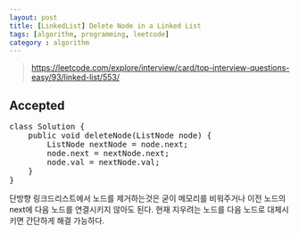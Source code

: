 ```yaml
---
layout: post
title: [LinkedList] Delete Node in a Linked List
tags: [algorithm, programming, leetcode]
category : algorithm
---
```


> https://leetcode.com/explore/interview/card/top-interview-questions-easy/93/linked-list/553/

## Accepted
<pre>
class Solution {
    public void deleteNode(ListNode node) {
        ListNode nextNode = node.next;
        node.next = nextNode.next;
        node.val = nextNode.val;
    }
}
</pre>

단방향 링크드리스트에서 노드를 제거하는것은 굳이 메모리를 비워주거나 이전 노드의 next에 다음 노드를 연결시키지 않아도 된다. 현재 지우려는 노드를 다음 노드로 대체시키면 간단하게 해결 가능하다.